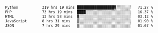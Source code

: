 <!--START_SECTION:waka-->

```txt
Python           319 hrs 19 mins █████████████████▓░░░░░░░   71.27 %
PHP              73 hrs 19 mins  ████░░░░░░░░░░░░░░░░░░░░░   16.37 %
HTML             13 hrs 58 mins  ▓░░░░░░░░░░░░░░░░░░░░░░░░   03.12 %
JavaScript       8 hrs 31 mins   ▒░░░░░░░░░░░░░░░░░░░░░░░░   01.90 %
JSON             7 hrs 29 mins   ▒░░░░░░░░░░░░░░░░░░░░░░░░   01.67 %
```

<!--END_SECTION:waka-->
